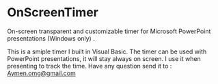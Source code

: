 # OnScreenTimer
On-screen transparent and customizable timer for Microsoft PowerPoint presentations (Windows only) .

This is a smiple timer I built in Visual Basic. The timer can be used with PowerPoint presentations, it will stay always on screen.
I use it when presenting to track the time. 
Have any question send it to : Aymen.omg@gmail.com
